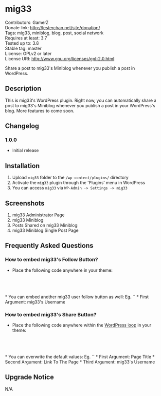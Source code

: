 # mig33
Contributors: GamerZ  
Donate link: http://lesterchan.net/site/donation/  
Tags: mig33, miniblog, blog, post, social network  
Requires at least: 3.7  
Tested up to: 3.8  
Stable tag: master  
License: GPLv2 or later  
License URI: http://www.gnu.org/licenses/gpl-2.0.html  

Share a post to mig33's Miniblog whenever you publish a post in WordPress.

## Description

This is mig33's WordPress plugin. Right now, you can automatically share a post to mig33's Miniblog whenever you publish a post in your WordPress's blog. More features to come soon.

## Changelog

### 1.0.0
* Initial release

## Installation

1. Upload `mig33` folder to the `/wp-content/plugins/` directory
2. Activate the `mig33` plugin through the 'Plugins' menu in WordPress
3. You can access `mig33` via `WP-Admin -> Settings -> mig33`

## Screenshots

1. mig33 Administrator Page
2. mig33 Miniblog
3. Posts Shared on mig33 Miniblog
4. mig33 Miniblog Single Post Page

## Frequently Asked Questions

### How to embed mig33's Follow Button?
* Place the following code anywhere in your theme:
<code>
<?php if( function_exists( 'mig33_follow_button' ) ): ?>  
	<?php mig33_follow_button(); ?>  
<?php endif; ?>
</code>
* You can embed another mig33 user follow button as well: Eg. `<?php mig33_follow_button( 'lesterchan' ); ?>`
* First Argument: mig33's Username

### How to embed mig33's Share Button?
* Place the following code anywhere within the [WordPress loop](http://codex.wordpress.org/The_Loop "WordPress Loop") in your theme:
<code>
<?php if( function_exists( 'mig33_share_button' ) ): ?>  
	<?php mig33_share_button(); ?>  
<?php endif; ?>
</code>
* You can overwrite the default values: Eg.  `<?php mig33_share_button( 'Lester Chan\'s Website', 'http://lesterchan.net', 'lesterchan' ); ?>`
* First Argument: Page Title
* Second Argument: Link To The Page
* Third Argument: mig33's Username

## Upgrade Notice

N/A